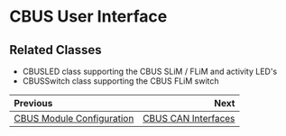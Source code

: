 # CBUS User Interface

## Related Classes

* CBUSLED class supporting the CBUS SLiM / FLiM and activity LED's
* CBUSSwitch class supporting the CBUS FLiM switch

<div class="section_buttons">
 
| Previous                               |                            Next |
|:---------------------------------------|--------------------------------:|
| [CBUS Module Configuration](config.md) | [CBUS CAN Interfaces](canif.md) |
 
</div>

